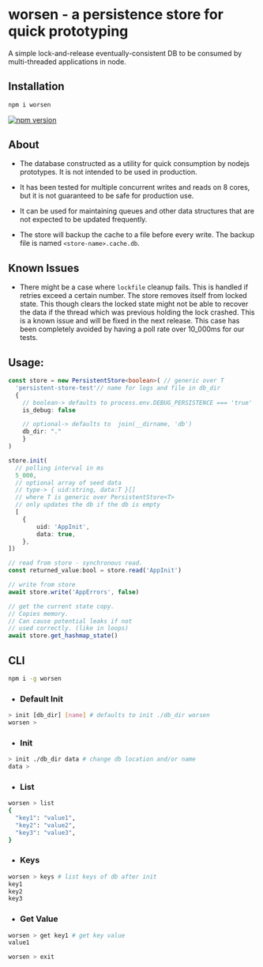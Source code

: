 # worsen - a persistence store for quick prototyping

A simple lock-and-release eventually-consistent DB to be consumed by multi-threaded applications in node.

## Installation

```sh
npm i worsen
```

[![npm version](https://badge.fury.io/js/worsen.svg)](https://badge.fury.io/js/worsen)

## About
- The database constructed as a utility for quick consumption by nodejs prototypes. It is not intended to be used in production. 

- It has been tested for multiple concurrent writes and reads on 8 cores, but it is not guaranteed to be safe for production use.

- It can be used for maintaining queues and other data structures that are not expected to be updated frequently.

- The store will backup the cache to a file before every write. The backup file is named `<store-name>.cache.db`.

## Known Issues
- There might be a case where `lockfile` cleanup fails. This is handled if retries exceed a certain number. The store removes itself from locked state. This though clears the locked state might not be able to recover the data if the thread which was previous
holding the lock crashed. This is a known issue and will be fixed in the next release. This case has been completely avoided by having a poll rate over 10_000ms for our tests.

## Usage:

```ts
const store = new PersistentStore<boolean>( // generic over T
  'persistent-store-test'// name for logs and file in db_dir
  {
    // boolean-> defaults to process.env.DEBUG_PERSISTENCE === 'true'
    is_debug: false 

    // optional-> defaults to  join(__dirname, 'db')
    db_dir: "." 
    }
)
```

```ts
store.init(
  // polling interval in ms
  5_000, 
  // optional array of seed data
  // type-> { uid:string, data:T }[] 
  // where T is generic over PersistentStore<T>
  // only updates the db if the db is empty
  [
	{
		uid: 'AppInit',
		data: true,
	},
])
```

```ts
// read from store - synchronous read.
const returned_value:bool = store.read('AppInit')
```

```ts
// write from store
await store.write('AppErrors', false)
```

```ts
// get the current state copy. 
// Copies memory.
// Can cause potential leaks if not
// used correctly. (like in loops)
await store.get_hashmap_state()
```

## CLI

```sh
npm i -g worsen
```

- ### Default Init
```sh
> init [db_dir] [name] # defaults to init ./db_dir worsen
worsen >
```

- ### Init
```sh
> init ./db_dir data # change db location and/or name
data > 
```

- ### List
```sh
worsen > list
{
  "key1": "value1",
  "key2": "value2",
  "key3": "value3",
}
```

- ### Keys
```sh
worsen > keys # list keys of db after init
key1
key2
key3
```
- ### Get Value
```sh
worsen > get key1 # get key value
value1
```

```sh
worsen > exit
```